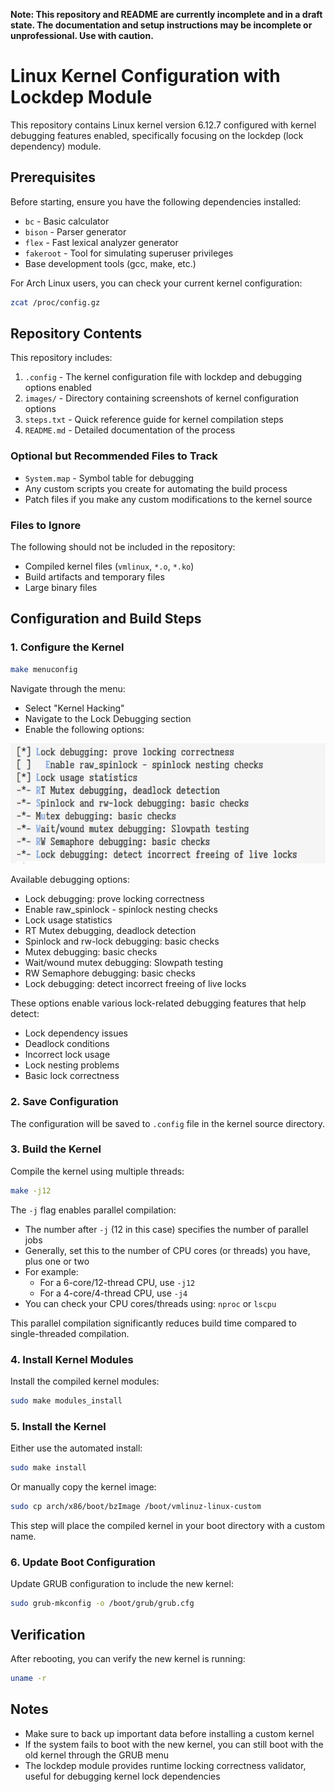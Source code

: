 **Note: This repository and README are currently incomplete and in a draft state. The documentation and setup instructions may be incomplete or unprofessional. Use with caution.**

# Linux Kernel Configuration with Lockdep Module

This repository contains Linux kernel version 6.12.7 configured with kernel debugging features enabled, specifically focusing on the lockdep (lock dependency) module.

## Prerequisites

Before starting, ensure you have the following dependencies installed:

- `bc` - Basic calculator
- `bison` - Parser generator
- `flex` - Fast lexical analyzer generator
- `fakeroot` - Tool for simulating superuser privileges
- Base development tools (gcc, make, etc.)

For Arch Linux users, you can check your current kernel configuration:
```bash
zcat /proc/config.gz
```

## Repository Contents

This repository includes:

1. `.config` - The kernel configuration file with lockdep and debugging options enabled
2. `images/` - Directory containing screenshots of kernel configuration options
3. `steps.txt` - Quick reference guide for kernel compilation steps
4. `README.md` - Detailed documentation of the process

### Optional but Recommended Files to Track

- `System.map` - Symbol table for debugging
- Any custom scripts you create for automating the build process
- Patch files if you make any custom modifications to the kernel source

### Files to Ignore

The following should not be included in the repository:
- Compiled kernel files (`vmlinux`, `*.o`, `*.ko`)
- Build artifacts and temporary files
- Large binary files


## Configuration and Build Steps

### 1. Configure the Kernel
```bash
make menuconfig
```
Navigate through the menu:
- Select "Kernel Hacking"
- Navigate to the Lock Debugging section
- Enable the following options:

![Lock Debugging Options](./images/lock-debugging-options.png)

Available debugging options:
- Lock debugging: prove locking correctness
- Enable raw_spinlock - spinlock nesting checks
- Lock usage statistics
- RT Mutex debugging, deadlock detection
- Spinlock and rw-lock debugging: basic checks
- Mutex debugging: basic checks
- Wait/wound mutex debugging: Slowpath testing
- RW Semaphore debugging: basic checks
- Lock debugging: detect incorrect freeing of live locks

These options enable various lock-related debugging features that help detect:
- Lock dependency issues
- Deadlock conditions
- Incorrect lock usage
- Lock nesting problems
- Basic lock correctness

### 2. Save Configuration
The configuration will be saved to `.config` file in the kernel source directory.

### 3. Build the Kernel
Compile the kernel using multiple threads:
```bash
make -j12
```
The `-j` flag enables parallel compilation:
- The number after `-j` (12 in this case) specifies the number of parallel jobs
- Generally, set this to the number of CPU cores (or threads) you have, plus one or two
- For example:
  - For a 6-core/12-thread CPU, use `-j12`
  - For a 4-core/4-thread CPU, use `-j4`
- You can check your CPU cores/threads using: `nproc` or `lscpu`

This parallel compilation significantly reduces build time compared to single-threaded compilation.

### 4. Install Kernel Modules
Install the compiled kernel modules:
```bash
sudo make modules_install
```

### 5. Install the Kernel
Either use the automated install:
```bash
sudo make install
```

Or manually copy the kernel image:
```bash
sudo cp arch/x86/boot/bzImage /boot/vmlinuz-linux-custom
```

This step will place the compiled kernel in your boot directory with a custom name.

### 6. Update Boot Configuration
Update GRUB configuration to include the new kernel:
```bash
sudo grub-mkconfig -o /boot/grub/grub.cfg
```

## Verification

After rebooting, you can verify the new kernel is running:
```bash
uname -r
```

## Notes

- Make sure to back up important data before installing a custom kernel
- If the system fails to boot with the new kernel, you can still boot with the old kernel through the GRUB menu
- The lockdep module provides runtime locking correctness validator, useful for debugging kernel lock dependencies
